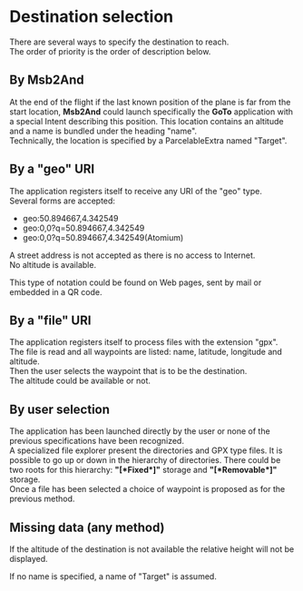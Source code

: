# Destination selection

There are several ways to specify the destination to reach.  
The order of priority is the order of description below.

## By Msb2And

At the end of the flight if the last known position of the plane is
far from the start location, **Msb2And** could launch specifically
the **GoTo** application with a special Intent describing this position.
This location contains an altitude and a name is bundled under the
heading "name".  
Technically, the location is specified by a ParcelableExtra named
"Target".

## By a "geo" URI

The application registers itself to receive any URI of the "geo" type.  
Several forms are accepted:

+ geo:50.894667,4.342549
+ geo:0,0?q=50.894667,4.342549
+ geo:0,0?q=50.894667,4.342549(Atomium)

A street address is not accepted as there is no access to Internet.  
No altitude is available.

This type of notation could be found on Web pages, sent by mail or
embedded in a QR code.

## By a "file" URI

The application registers itself to process files with the extension "gpx".  
The file is read and all waypoints are listed: name, latitude, longitude
and altitude.  
Then the user selects the waypoint that is to be the destination.  
The altitude could be available or not.

## By user selection

The application has been launched directly by the user or none of the
previous specifications have been recognized.  
A specialized file explorer present the directories and GPX type files.
It is possible to go up or down in the hierarchy of directories.
There could be two roots for this hierarchy: **"[\*Fixed\*]"** storage
and **"[\*Removable\*]"** storage.  
Once a file has been selected a choice of waypoint is proposed as for
the previous method.

## Missing data (any method)

If the altitude of the destination is not available the relative height
will not be displayed.

If no name is specified, a name of "Target" is assumed.



